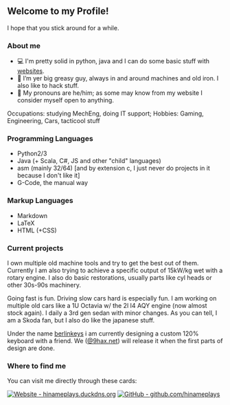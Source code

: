 ## Welcome to my Profile!

I hope that you stick around for a while.

### About me

- 💻 I'm pretty solid in python, java and I can do some basic stuff with [websites](https://hinameplays.duckdns.org).
- 🔧 I’m yer big greasy guy, always in and around machines and old iron. I also like to hack stuff.
- 🌈 My pronouns are he/him; as some may know from my website I consider myself open to anything.

Occupations: studying MechEng, doing IT support; Hobbies: Gaming, Engineering, Cars, tacticool stuff

### Programming Languages

- Python2/3
- Java (+ Scala, C#, JS and other "child" languages)
- asm (mainly 32/64) [and by extension c, I just never do projects in it because I don't like it]
- G-Code, the manual way

### Markup Languages

- Markdown
- LaTeX
- HTML (+CSS)

### Current projects

I own multiple old machine tools and try to get the best out of them. Currently I am also trying to achieve a specific output of 15kW/kg wet with a rotary engine.
I also do basic restorations, usually parts like cyl heads or other 30s-90s machinery.

Going fast is fun. Driving slow cars hard is especially fun. I am working on multiple old cars like a 1U Octavia w/ the 2l I4 AQY engine (now almost stock again). I daily a 3rd gen sedan with minor changes. As you can tell, I am a Skoda fan, but I also do like the japanese stuff.

Under the name [berlinkeys](https://github.com/berlinkeys) i am currently designing a custom 120% keyboard with a friend.
We ([@9hax.net](https://github.com/9hax)) will release it when the first parts of design are done.

### Where to find me

You can visit me directly through these cards:

[![Website - hinameplays.duckdns.org](https://img.shields.io/badge/website-hinameplays.duckdns.org-blue.svg)](https://hinameplays.duckdns.org)
[![GitHub - github.com/hinameplays](https://img.shields.io/badge/github-github.com/hinameplays-black.svg)](https://github.com/hinameplays)
